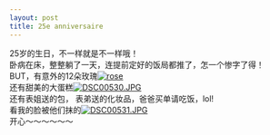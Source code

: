 ```yaml
---
layout: post
title: 25e anniversaire
---
```


<p>25岁的生日，不一样就是不一样哦！<br />
卧病在床，整整躺了一天，连提前定好的饭局都推了，怎一个惨字了得！<br />
BUT，有意外的12朵玫瑰<a class="imagelink" href="http://www.rijiben.org/wp-content/blogs/6/uploads//DSC00539.JPG" title="rose"><img id="image319" src="http://www.rijiben.org/wp-content/blogs/6/uploads//DSC00539.thumbnail.JPG" alt="rose" /></a><br />
还有甜美的大蛋糕<a class="imagelink" href="http://www.rijiben.org/wp-content/blogs/6/uploads//DSC00530.JPG" title="DSC00530.JPG"><img id="image320" src="http://www.rijiben.org/wp-content/blogs/6/uploads//DSC00530.thumbnail.JPG" alt="DSC00530.JPG" /></a><br />
还有表姐送的包， 表弟送的化妆品，爸爸买单请吃饭，lol!<br />
看我的脸被他们抹的<a class="imagelink" href="http://www.rijiben.org/wp-content/blogs/6/uploads//DSC00531.JPG" title="DSC00531.JPG"><img id="image321" src="http://www.rijiben.org/wp-content/blogs/6/uploads//DSC00531.thumbnail.JPG" alt="DSC00531.JPG" /></a><br />
开心～～～～～～
</p>
